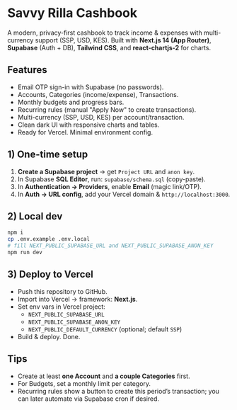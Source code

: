 # Savvy Rilla Cashbook

A modern, privacy-first cashbook to track income & expenses with multi-currency support (SSP, USD, KES). Built with **Next.js 14 (App Router)**, **Supabase** (Auth + DB), **Tailwind CSS**, and **react-chartjs-2** for charts.

## Features
- Email OTP sign-in with Supabase (no passwords).
- Accounts, Categories (income/expense), Transactions.
- Monthly budgets and progress bars.
- Recurring rules (manual "Apply Now" to create transactions).
- Multi-currency (SSP, USD, KES) per account/transaction.
- Clean dark UI with responsive charts and tables.
- Ready for Vercel. Minimal environment config.

## 1) One-time setup
1. **Create a Supabase project** → get `Project URL` and `anon key`.
2. In Supabase **SQL Editor**, run: `supabase/schema.sql` (copy-paste).
3. In **Authentication → Providers**, enable **Email** (magic link/OTP).
4. In **Auth → URL config**, add your Vercel domain & `http://localhost:3000`.

## 2) Local dev
```bash
npm i
cp .env.example .env.local
# fill NEXT_PUBLIC_SUPABASE_URL and NEXT_PUBLIC_SUPABASE_ANON_KEY
npm run dev
```

## 3) Deploy to Vercel
- Push this repository to GitHub.
- Import into Vercel → framework: **Next.js**.
- Set env vars in Vercel project:
  - `NEXT_PUBLIC_SUPABASE_URL`
  - `NEXT_PUBLIC_SUPABASE_ANON_KEY`
  - `NEXT_PUBLIC_DEFAULT_CURRENCY` (optional; default `SSP`)
- Build & deploy. Done.

## Tips
- Create at least **one Account** and **a couple Categories** first.
- For Budgets, set a monthly limit per category.
- Recurring rules show a button to create this period’s transaction; you can later automate via Supabase cron if desired.
